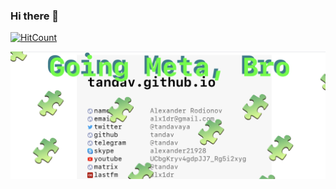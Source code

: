 ### Hi there 👋
[![HitCount](http://hits.dwyl.com/tandav/tandav.svg)](http://hits.dwyl.com/tandav/tandav)

![](going-meta-bro.png)

<!--
**tandav/tandav** is a ✨ _special_ ✨ repository because its `README.md` (this file) appears on your GitHub profile.


Here are some ideas to get you started:

- 🔭 I’m currently working on ...
- 🌱 I’m currently learning ...
- 👯 I’m looking to collaborate on ...
- 🤔 I’m looking for help with ...
- 💬 Ask me about ...
- 📫 How to reach me: ...
- 😄 Pronouns: ...
- ⚡ Fun fact: ...
-->
